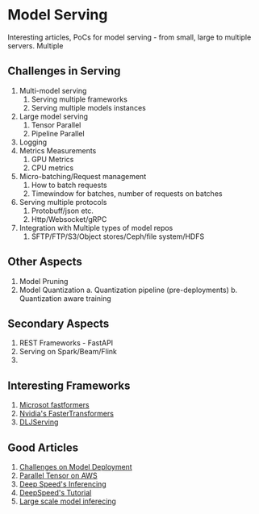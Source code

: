 # Model Serving
Interesting articles, PoCs for model serving - from small, large to multiple servers. Multiple 



## Challenges in Serving
1. Multi-model serving
    1. Serving multiple frameworks
    2. Serving multiple models instances
2. Large model serving
    1. Tensor Parallel
    2. Pipeline Parallel
3. Logging
4. Metrics Measurements
   1. GPU Metrics
   2. CPU metrics
5. Micro-batching/Request management
   1. How to batch requests
   2. Timewindow for batches, number of requests on batches
6. Serving multiple protocols
   1. Protobuff/json etc.
   2. Http/Websocket/gRPC
7. Integration with Multiple types of model repos
   1. SFTP/FTP/S3/Object stores/Ceph/file system/HDFS
   
## Other Aspects

1. Model Pruning
2. Model Quantization
   a. Quantization pipeline (pre-deployments)
   b. Quantization aware training

## Secondary Aspects

1. REST Frameworks - FastAPI
2. Serving on Spark/Beam/Flink
3. 

## Interesting Frameworks
1. [Microsot fastformers](https://github.com/microsoft/fastformers)
2. [Nvidia's FasterTransformers](https://github.com/NVIDIA/FasterTransformer)
3. [DLJServing](https://github.com/deepjavalibrary/djl-serving)


## Good Articles
1. [Challenges on Model Deployment](https://neptune.ai/blog/model-deployment-challenges-lessons-from-ml-engineers)
2. [Parallel Tensor on AWS](https://aws.amazon.com/blogs/machine-learning/deploy-large-models-on-amazon-sagemaker-using-djlserving-and-deepspeed-model-parallel-inference/)
3. [Deep Speed's Inferencing](https://www.deepspeed.ai/tutorials/inference-tutorial/)
4. [DeepSpeed's Tutorial](https://github.com/microsoft/DeepSpeed/blob/master/docs/_tutorials/inference-tutorial.md)
5. [Large scale model inferecing](https://www.microsoft.com/en-us/research/blog/deepspeed-accelerating-large-scale-model-inference-and-training-via-system-optimizations-and-compression/)
